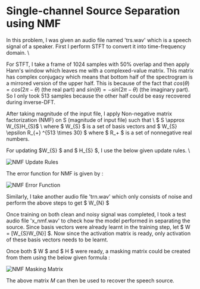 # Single-channel Source Separation using NMF

In this problem, I was given an audio file named 'trs.wav' which is a speech signal of a speaker. First I perform STFT to convert it into time-frequency domain. \\

For STFT, I take a frame of 1024 samples with 50% overlap and then apply Hann's window which leaves me with a complexed-value matrix. This matrix has complex conjugacy which means that bottom half of the spectrogram is a mirrored version of the upper half. This is because of the fact that $cos(\theta) = cos(2 \pi - \theta)$ (the real part) and $sin(\theta) = -sin(2 \pi - \theta)$ (the imaginary part). So I only took 513 samples because the other half could be easy recovered during inverse-DFT.

After taking magnitude of the input file, I apply Non-negative matrix factorization (NMF) on S (magnitude of input file) such that \\
$ S \approx W_{S}H_{S}$ \\
where $ W_{S} $ is a set of basis vectors and $ W_{S} \epsilon R_{+} ^{513 \times 30} $ where $ R_+ $ is a set of nonnegative real numbers.

For updating $W_{S} $ and $ H_{S} $, I use the below given update rules. \\

![NMF Update Rules](https://github.com/shaharpit809/Machine-Learning-for-Signal-Processing/blob/master/img/NMF_Update_Rules.PNG)

The error function for NMF is given by : 

![NMF Error Function](https://github.com/shaharpit809/Machine-Learning-for-Signal-Processing/blob/master/img/NMF_Error_function.PNG)

Similarly, I take another audio file 'trn.wav' which only consists of noise and perform the above steps to get $ W_{N} $

Once training on both clean and noisy signal was completed, I took a test audio file 'x_nmf.wav' to check how the model performed in separating the source. Since basis vectors were already learnt in the training step, let $ W = [W_{S}W_{N}] $. Now since the activation matrix is ready, only activation of these basis vectors needs to be learnt. 

Once both $ W $ and $ H $ were ready, a masking matrix could be created from them using the below given formula :

![NMF Masking Matrix](https://github.com/shaharpit809/Machine-Learning-for-Signal-Processing/blob/master/img/NMF_Masking_Matrix.PNG)

The above matrix $M$ can then be used to recover the speech source.
